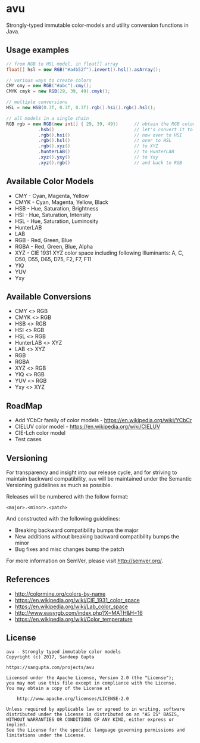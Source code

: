 # avu

Strongly-typed immutable color-models and utility conversion functions in Java.  

## Usage examples

```java
// from RGB to HSL model, in float[] array
float[] hsl = new RGB("#a4b52f").invert().hsl().asArray();

// various ways to create colors
CMY cmy = new RGB("#abc").cmy();
CMYK cmyk = new RGB(29, 39, 49).cmyk();

// multiple conversions
HSL = new HSB(0.3f, 0.3f, 0.3f).rgb().hsi().rgb().hsl();

// all models in a single chain
RGB rgb = new RGB(new int[] { 29, 39, 49})		// obtain the RGB color
		    .hsb()								// let's convert it to HSB
		    .rgb().hsi()						// now over to HSI
		    .rgb().hsl()						// over to HSL
		    .rgb().xyz()						// to XYZ
		    .hunterLAB()						// to HunterLAB
		    .xyz().yxy()						// to Yxy
		    .xyz().rgb()						// and back to RGB
```

## Available Color Models

* CMY - Cyan, Magenta, Yellow
* CMYK - Cyan, Magenta, Yellow, Black
* HSB - Hue, Saturation, Brightness
* HSI - Hue, Saturation, Intensity
* HSL - Hue, Saturation, Luminosity
* HunterLAB
* LAB
* RGB - Red, Green, Blue
* RGBA - Red, Green, Blue, Alpha
* XYZ - CIE 1931 XYZ color space including following Illuminants: A, C, D50, D55, D65, D75, F2, F7, F11
* YIQ
* YUV
* Yxy

## Available Conversions

* CMY <> RGB
* CMYK <> RGB
* HSB <> RGB
* HSI <> RGB
* HSL <> RGB
* HunterLAB <> XYZ
* LAB <> XYZ
* RGB
* RGBA
* XYZ <> RGB
* YIQ <> RGB
* YUV <> RGB
* Yxy <> XYZ

## RoadMap

* Add YCbCr family of color models - https://en.wikipedia.org/wiki/YCbCr
* CIELUV color model - https://en.wikipedia.org/wiki/CIELUV
* CIE-Lch color model
* Test cases

## Versioning

For transparency and insight into our release cycle, and for striving to maintain backward 
compatibility, `avu` will be  maintained under the Semantic Versioning guidelines 
as much as possible.

Releases will be numbered with the follow format:

```
<major>.<minor>.<patch>
```

And constructed with the following guidelines:

* Breaking backward compatibility bumps the major
* New additions without breaking backward compatibility bumps the minor
* Bug fixes and misc changes bump the patch

For more information on SemVer, please visit http://semver.org/.

## References

* http://colormine.org/colors-by-name
* https://en.wikipedia.org/wiki/CIE_1931_color_space
* https://en.wikipedia.org/wiki/Lab_color_space
* http://www.easyrgb.com/index.php?X=MATH&H=16
* https://en.wikipedia.org/wiki/Color_temperature


## License

```
avu - Strongly typed immutable color models
Copyright (c) 2017, Sandeep Gupta

https://sangupta.com/projects/avu

Licensed under the Apache License, Version 2.0 (the "License");
you may not use this file except in compliance with the License.
You may obtain a copy of the License at

    http://www.apache.org/licenses/LICENSE-2.0

Unless required by applicable law or agreed to in writing, software
distributed under the License is distributed on an "AS IS" BASIS,
WITHOUT WARRANTIES OR CONDITIONS OF ANY KIND, either express or implied.
See the License for the specific language governing permissions and
limitations under the License.
```

